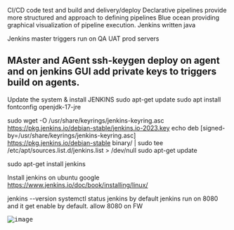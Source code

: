 CI/CD
 code test and build and delivery/deploy 
 Declarative pipelines provide more structured and approach to  defining pipelines
 Blue ocean providing graphical visualization of pipeline execution.
 Jenkins written java

Jenkins master triggers run on  QA
                                UAT
                                prod servers

MAster and AGent 
ssh-keygen deploy on agent and on jenkins GUI add private keys to triggers build on agents.  
-------------------------------------------------------------------------------------------------------

Update the system & install JENKINS
sudo apt-get update
sudo apt install fontconfig openjdk-17-jre


sudo wget -O /usr/share/keyrings/jenkins-keyring.asc \
  https://pkg.jenkins.io/debian-stable/jenkins.io-2023.key
echo deb [signed-by=/usr/share/keyrings/jenkins-keyring.asc] \
  https://pkg.jenkins.io/debian-stable binary/ | sudo tee \
  /etc/apt/sources.list.d/jenkins.list > /dev/null
sudo apt-get update

sudo apt-get install jenkins


Install jenkins on ubuntu google
https://www.jenkins.io/doc/book/installing/linux/

jenkins --version
systemctl status jenkins
  by default jenkins run on 8080 and it get enable by default. allow 8080 on FW 

  <kbd>![image](https://openterprise.it/wp-content/uploads/2020/10/jenkins_pipeline.png)</kbd>


